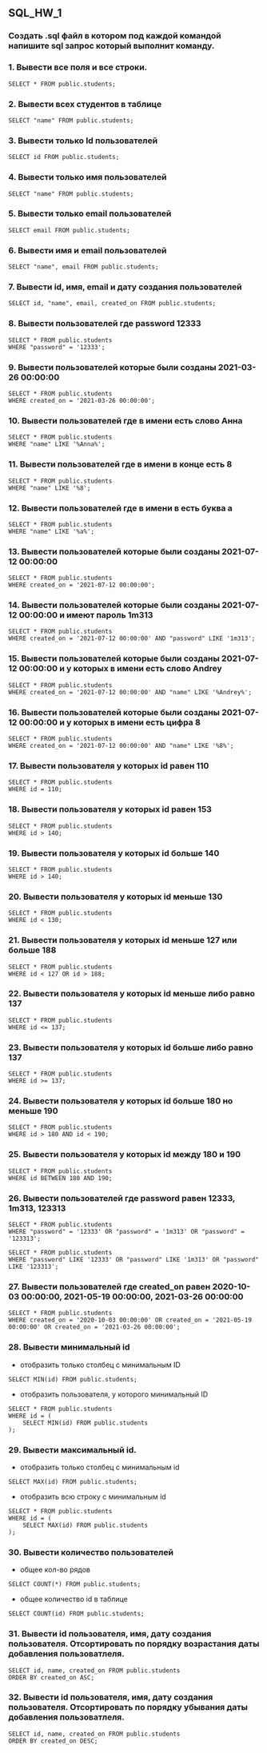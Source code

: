 ## SQL_HW_1

### Создать .sql файл в котором под каждой командой напишите sql запрос который выполнит команду.

### 1. Вывести все поля и все строки.
```
SELECT * FROM public.students;
```

###  2. Вывести всех студентов в таблице
```
SELECT "name" FROM public.students;
```

### 3. Вывести только Id пользователей
```
SELECT id FROM public.students;
```

### 4. Вывести только имя пользователей
```
SELECT "name" FROM public.students;
```

### 5. Вывести только email пользователей
```
SELECT email FROM public.students;
```

### 6. Вывести имя и email пользователей
```
SELECT "name", email FROM public.students;
```

### 7. Вывести id, имя, email и дату создания пользователей
```
SELECT id, "name", email, created_on FROM public.students;
```

### 8. Вывести пользователей где password 12333
```
SELECT * FROM public.students
WHERE "password" = '12333';
```

### 9. Вывести пользователей которые были созданы 2021-03-26 00:00:00
```
SELECT * FROM public.students
WHERE created_on = '2021-03-26 00:00:00';
```

### 10. Вывести пользователей где в имени есть слово Анна
```
SELECT * FROM public.students
WHERE "name" LIKE '%Anna%';
```

### 11. Вывести пользователей где в имени в конце есть 8
```
SELECT * FROM public.students
WHERE "name" LIKE '%8';
```

### 12. Вывести пользователей где в имени в есть буква а
```
SELECT * FROM public.students
WHERE "name" LIKE '%a%';
```

### 13. Вывести пользователей которые были созданы 2021-07-12 00:00:00
```
SELECT * FROM public.students
WHERE created_on = '2021-07-12 00:00:00';
```

### 14. Вывести пользователей которые были созданы 2021-07-12 00:00:00 и имеют пароль 1m313
```
SELECT * FROM public.students
WHERE created_on = '2021-07-12 00:00:00' AND "password" LIKE '1m313';
```

### 15. Вывести пользователей которые были созданы 2021-07-12 00:00:00 и у которых в имени есть слово Andrey
```
SELECT * FROM public.students
WHERE created_on = '2021-07-12 00:00:00' AND "name" LIKE '%Andrey%';
```

### 16. Вывести пользователей которые были созданы 2021-07-12 00:00:00 и у которых в имени есть цифра 8
```
SELECT * FROM public.students
WHERE created_on = '2021-07-12 00:00:00' AND "name" LIKE '%8%';
```

### 17. Вывести пользователя у которых id равен 110
```
SELECT * FROM public.students
WHERE id = 110;
```

### 18. Вывести пользователя у которых id равен 153
```
SELECT * FROM public.students
WHERE id > 140;
```

### 19. Вывести пользователя у которых id больше 140
```
SELECT * FROM public.students
WHERE id > 140;
```

### 20. Вывести пользователя у которых id меньше 130
```
SELECT * FROM public.students
WHERE id < 130;
```

### 21. Вывести пользователя у которых id меньше 127 или больше 188
```
SELECT * FROM public.students
WHERE id < 127 OR id > 188;
```

### 22. Вывести пользователя у которых id меньше либо равно 137
```
SELECT * FROM public.students
WHERE id <= 137;
```

### 23. Вывести пользователя у которых id больше либо равно 137
```
SELECT * FROM public.students
WHERE id >= 137;
```

### 24. Вывести пользователя у которых id больше 180 но меньше 190
```
SELECT * FROM public.students
WHERE id > 180 AND id < 190;
```

### 25. Вывести пользователя у которых id между 180 и 190
```
SELECT * FROM public.students
WHERE id BETWEEN 180 AND 190;
```

### 26. Вывести пользователей где password равен 12333, 1m313, 123313
```
SELECT * FROM public.students
WHERE "password" = '12333' OR "password" = '1m313' OR "password" = '123313';
```
```
SELECT * FROM public.students
WHERE "password" LIKE '12333' OR "password" LIKE '1m313' OR "password" LIKE '123313';
```

### 27. Вывести пользователей где created_on равен 2020-10-03 00:00:00, 2021-05-19 00:00:00, 2021-03-26 00:00:00
```
SELECT * FROM public.students
WHERE created_on = '2020-10-03 00:00:00' OR created_on = '2021-05-19 00:00:00' OR created_on = '2021-03-26 00:00:00';
```

### 28. Вывести минимальный id 
- отобразить только столбец с минимальным ID
```
SELECT MIN(id) FROM public.students;
```
- отобразить пользователя, у которого минимальный ID
```
SELECT * FROM public.students
WHERE id = (
	SELECT MIN(id) FROM public.students
);
```

### 29. Вывести максимальный id.
- отобразить только столбец с минимальным id
```
SELECT MAX(id) FROM public.students;
```
- отобразить всю строку с минимальным id
```
SELECT * FROM public.students
WHERE id = (
	SELECT MAX(id) FROM public.students
);
```

### 30. Вывести количество пользователей
- общее кол-во рядов
```
SELECT COUNT(*) FROM public.students;
```
- общее количество id в таблице
```
SELECT COUNT(id) FROM public.students;
```

### 31. Вывести id пользователя, имя, дату создания пользователя. Отсортировать по порядку возрастания даты добавления пользоватлеля.
```
SELECT id, name, created_on FROM public.students
ORDER BY created_on ASC;
```

### 32. Вывести id пользователя, имя, дату создания пользователя. Отсортировать по порядку убывания даты добавления пользоватлеля.
```
SELECT id, name, created_on FROM public.students
ORDER BY created_on DESC;
```
